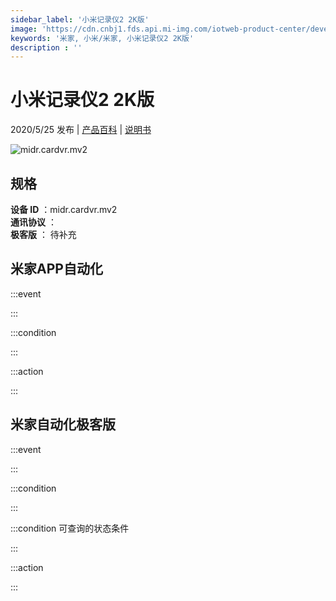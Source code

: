 ```yaml
---
sidebar_label: '小米记录仪2 2K版'
image: 'https://cdn.cnbj1.fds.api.mi-img.com/iotweb-product-center/developer_1579423641423EjfQnUwj.png?GalaxyAccessKeyId=AKVGLQWBOVIRQ3XLEW&amp;amp;Expires=9223372036854775807&amp;amp;Signature=tJbwqwnLJgDbsMSL/1xw94m9Cv4='
keywords: '米家, 小米/米家, 小米记录仪2 2K版'
description : ''
---
```

# 小米记录仪2 2K版

2020/5/25 发布 | [产品百科](https://home.mi.com/webapp/content/baike/product/index.html?model=midr.cardvr.mv2/) | [说明书](https://home.mi.com/views/introduction.html?model=midr.cardvr.mv2&region=cn)

![midr.cardvr.mv2](https://cdn.cnbj1.fds.api.mi-img.com/iotweb-product-center/developer_1579423641423EjfQnUwj.png?GalaxyAccessKeyId=AKVGLQWBOVIRQ3XLEW&amp;amp;Expires=9223372036854775807&amp;amp;Signature=tJbwqwnLJgDbsMSL/1xw94m9Cv4=)

## 规格  
> 
**设备 ID** ：midr.cardvr.mv2  
**通讯协议** ：  
**极客版**  ： 待补充 


## 米家APP自动化  

:::event  

:::

:::condition  

:::

:::action   

:::

## 米家自动化极客版  

:::event  

:::

:::condition  

:::

:::condition 可查询的状态条件  

:::

:::action  

:::

        
